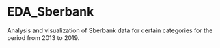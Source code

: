 # EDA_Sberbank
Analysis and visualization of Sberbank data for certain categories for the period from 2013 to 2019.
